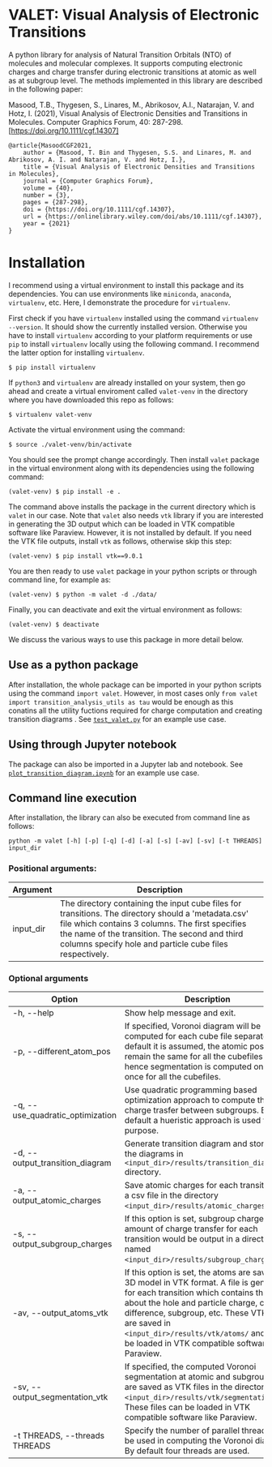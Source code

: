 # VALET: Visual Analysis of Electronic Transitions

A python library for analysis of Natural Transition Orbitals (NTO) of molecules and molecular complexes. It supports computing electronic charges and charge transfer during electronic transitions at atomic as well as at subgroup level. The methods implemented in this library are described in the following paper:

Masood, T.B., Thygesen, S., Linares, M., Abrikosov, A.I., Natarajan, V. and Hotz, I. (2021), Visual Analysis of Electronic Densities and Transitions in Molecules. Computer Graphics Forum, 40: 287-298. [https://doi.org/10.1111/cgf.14307]

```
@article{MasoodCGF2021,
    author = {Masood, T. Bin and Thygesen, S.S. and Linares, M. and Abrikosov, A. I. and Natarajan, V. and Hotz, I.},
    title = {Visual Analysis of Electronic Densities and Transitions in Molecules},
    journal = {Computer Graphics Forum},
    volume = {40},
    number = {3},
    pages = {287-298},
    doi = {https://doi.org/10.1111/cgf.14307},
    url = {https://onlinelibrary.wiley.com/doi/abs/10.1111/cgf.14307},
    year = {2021}
}
```

# Installation

I recommend using a virtual environment to install this package and its dependencies. You can use environments like `miniconda`, `anaconda`, `virtualenv`, etc. Here, I demonstrate the procedure for `virtualenv`.

First check if you have `virtualenv` installed using the command `virtualenv --version`. It should show the currently installed version. Otherwise you have to install `virtualenv` according to your platform requirements or use `pip` to install `virtualenv` locally using the following command. I recommend the latter option for installing `virtualenv`.

`
$ pip install virtualenv
`

If `python3` and `virtualenv` are already installed on your system, then go ahead and create a virtual enviroment called `valet-venv` in the directory where you have downloaded this repo as follows:

`
$ virtualenv valet-venv
`

Activate the virtual environment using the command:

`
$ source ./valet-venv/bin/activate
`

You should see the prompt change accordingly. Then install `valet` package in the virtual environment along with its dependencies using the following command:

`
(valet-venv) $ pip install -e .
`

The command above installs the package in the current directory which is `valet` in our case. Note that `valet` also needs `vtk` library if you are interested in generating the 3D output which can be loaded in VTK compatible software like Paraview. However, it is not installed by default. If you need the VTK file outputs, install `vtk` as follows, otherwise skip this step:

`
(valet-venv) $ pip install vtk==9.0.1
`

You are then ready to use `valet` package in your python scripts or through command line, for example as:

`
(valet-venv) $ python -m valet -d ./data/
`

Finally, you can deactivate and exit the virtual environment as follows:

`
(valet-venv) $ deactivate
`

We discuss the various ways to use this package in more detail below.

## Use as a python package
After installation, the whole package can be imported in your python scripts using the command `import valet`. However, in most cases only `from valet import transition_analysis_utils as tau` would be enough as this conatins all the utility fuctions required for charge computation and creating transition diagrams . See [`test_valet.py`](test_valet.py) for an example use case.

## Using through Jupyter notebook
The package can also be imported in a Jupyter lab and notebook. See [`plot_transition_diagram.ipynb`](plot_transition_diagram.ipynb) for an example use case. 

## Command line execution
After installation, the library can also be executed from command line as follows:

`
python -m valet [-h] [-p] [-q] [-d] [-a] [-s] [-av] [-sv] [-t THREADS] input_dir
`

### Positional arguments:
|Argument | Description|
|---|---|
| input_dir | The directory containing the input cube files for transitions. The directory should a 'metadata.csv' file which contains 3 columns. The first specifies the name of the transition. The second and third columns specify hole and particle cube files respectively.|

### Optional arguments
|Option | Description|
|---|---|
|-h, --help | Show help message and exit. |
|-p, --different_atom_pos| If specified, Voronoi diagram will be computed for each cube file separately. By default it is assumed, the atomic positions remain the same for all the cubefiles and hence segmentation is computed only once for all the cubefiles. |
|-q, --use_quadratic_optimization | Use quadratic programming based optimization approach to compute the charge trasfer between subgroups. By default a hueristic approach is used for this purpose. |
|-d, --output_transition_diagram | Generate transition diagram and store all the diagrams in `<input_dir>/results/transition_diagrams/` directory. |
|-a, --output_atomic_charges | Save atomic charges for each transition as a csv file in the directory `<input_dir>/results/atomic_charges/`. |
|-s, --output_subgroup_charges |If this option is set, subgroup charges and amount of charge transfer for each transition would be output in a directory named `<input_dir>/results/subgroup_charges/`. |
|-av, --output_atoms_vtk | If this option is set, the atoms are saved as 3D model in VTK format. A file is generated for each transition which contains the data about the hole and particle charge, charge difference, subgroup, etc. These VTK files are saved in `<input_dir>/results/vtk/atoms/` and can be loaded in VTK compatible software like Paraview. |
|-sv, --output_segmentation_vtk | If specified, the computed Voronoi segmentation at atomic and subgroup level are saved as VTK files in the directory `<input_dir>/results/vtk/segmentation/`. These files can be loaded in VTK compatible software like Paraview. |
|-t THREADS, --threads THREADS | Specify the number of parallel threads to be used in computing the Voronoi diagram. By default four threads are used. |
